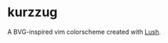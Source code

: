 # kurzzug

A BVG-inspired vim colorscheme created with [Lush](https://github.com/rktjmp/lush.nvim).
